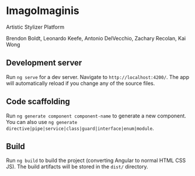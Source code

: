# ImagoImaginis
Artistic Stylizer Platform

Brendon Boldt, Leonardo Keefe, Antonio DelVecchio, Zachary Recolan, Kai Wong


## Development server

Run `ng serve` for a dev server. Navigate to `http://localhost:4200/`. The app will automatically reload if you change any of the source files.

## Code scaffolding

Run `ng generate component component-name` to generate a new component. You can also use `ng generate directive|pipe|service|class|guard|interface|enum|module`.

## Build

Run `ng build` to build the project (converting Angular to normal HTML CSS JS). The build artifacts will be stored in the `dist/` directory. 

